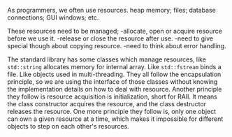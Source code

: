 
As programmers, we often use resources.
heap memory;
files;
database connections;
GUI windows;
etc.

These resources need to be managed;
-allocate, open or acquire resource before we use it.
-release or close the resource after use.
-need to give special though about copying resource.
-need to think about error handling.

The standard library has some classes which manage resources, like `std::string` allocates memory for internal array. Like `std::fstream` binds a file. Like objects used in multi-threading. They all follow the encapsulation principle, so we are using the interface of those classes without knowing the implementation details on how to deal with resource. Another principle they follow is resource acquisition is initialization, short for RAII. It means the class constructor acquires the resource, and the class destructor releases the resource. One more principle they follow is, only one object can own a given resource at a time, which makes it impossible for different objects to step on each other's resources.